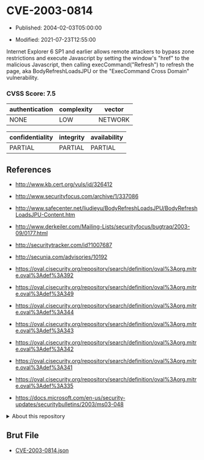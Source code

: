 # CVE-2003-0814

- Published: 2004-02-03T05:00:00

- Modified: 2021-07-23T12:55:00

Internet Explorer 6 SP1 and earlier allows remote attackers to bypass zone restrictions and execute Javascript by setting the window's "href" to the malicious Javascript, then calling execCommand("Refresh") to refresh the page, aka BodyRefreshLoadsJPU or the "ExecCommand Cross Domain" vulnerability.

### CVSS Score: **7.5**

| authentication | complexity | vector |
| --- | --- | --- |
| NONE | LOW | NETWORK |

| confidentiality | integrity | availability |
| --- | --- | --- |
| PARTIAL | PARTIAL | PARTIAL |

## References

* http://www.kb.cert.org/vuls/id/326412

* http://www.securityfocus.com/archive/1/337086

* http://www.safecenter.net/liudieyu/BodyRefreshLoadsJPU/BodyRefreshLoadsJPU-Content.htm

* http://www.derkeiler.com/Mailing-Lists/securityfocus/bugtraq/2003-09/0177.html

* http://securitytracker.com/id?1007687

* http://secunia.com/advisories/10192

* https://oval.cisecurity.org/repository/search/definition/oval%3Aorg.mitre.oval%3Adef%3A392

* https://oval.cisecurity.org/repository/search/definition/oval%3Aorg.mitre.oval%3Adef%3A349

* https://oval.cisecurity.org/repository/search/definition/oval%3Aorg.mitre.oval%3Adef%3A344

* https://oval.cisecurity.org/repository/search/definition/oval%3Aorg.mitre.oval%3Adef%3A343

* https://oval.cisecurity.org/repository/search/definition/oval%3Aorg.mitre.oval%3Adef%3A342

* https://oval.cisecurity.org/repository/search/definition/oval%3Aorg.mitre.oval%3Adef%3A341

* https://oval.cisecurity.org/repository/search/definition/oval%3Aorg.mitre.oval%3Adef%3A335

* https://docs.microsoft.com/en-us/security-updates/securitybulletins/2003/ms03-048

<details>
<summary>About this repository</summary> 

  This repository is part of the project [Live Hack CVE](https://github.com/Live-Hack-CVE). Main website can be found [www.live-hack.org](https://www.live-hack.org) 
  
  Made by [Sn0wAlice](https://github.com/Sn0wAlice) for the people that care about security and need to have a feed of the latest CVEs. Hope you enjoy it, don't forget to star the repo and follow me on [Twitter](https://twitter.com/Sn0wAlice) and [Github](https://github.com/Sn0wAlice). And that is my [personnal website](https://www.alice-snow.me/)

  - [Home Page](https://github.com/Live-Hack-CVE)
  - [Framework](https://github.com/Live-Hack-CVE/cve-framework)
  - [CVE database](https://github.com/Live-Hack-CVE/full_database)
  - [Changelog](https://github.com/Live-Hack-CVE/Changelog)
</details>

## Brut File

* [CVE-2003-0814.json](https://raw.githubusercontent.com/Live-Hack-CVE/full_database/main/cves/2003/CVE-2003-0814.json)

